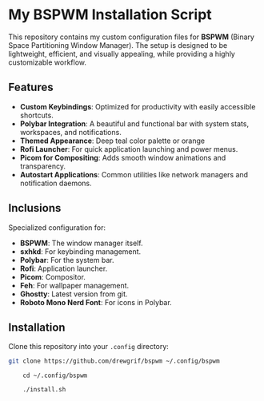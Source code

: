 # My BSPWM Installation Script

This repository contains my custom configuration files for **BSPWM** (Binary Space Partitioning Window Manager). The setup is designed to be lightweight, efficient, and visually appealing, while providing a highly customizable workflow.

## Features

- **Custom Keybindings**: Optimized for productivity with easily accessible shortcuts.
- **Polybar Integration**: A beautiful and functional bar with system stats, workspaces, and notifications.
- **Themed Appearance**: Deep teal color palette or orange
- **Rofi Launcher**: For quick application launching and power menus.
- **Picom for Compositing**: Adds smooth window animations and transparency.
- **Autostart Applications**: Common utilities like network managers and notification daemons.

## Inclusions

Specialized configuration for:

- **BSPWM**: The window manager itself.
- **sxhkd**: For keybinding management.
- **Polybar**: For the system bar.
- **Rofi**: Application launcher.
- **Picom**: Compositor.
- **Feh**: For wallpaper management.
- **Ghostty**: Latest version from git.
- **Roboto Mono Nerd Font**: For icons in Polybar.

## Installation

Clone this repository into your `.config` directory:

   ```bash
   git clone https://github.com/drewgrif/bspwm ~/.config/bspwm
   ```
   
```shell
	cd ~/.config/bspwm
```
	
```shell
	./install.sh
```

